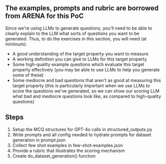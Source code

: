 ## The examples, prompts and rubric are borrowed from ARENA for this PoC

Since we're using LLMs to generate questions, you'll need to be able to clearly explain to the LLM what sorts of questions you want to be generated. Thus, to do the exercises in this section, you will need (at minimum):
 - A good understanding of the target property you want to measure
 - A working definition you can give to LLMs for this target property
 - Some high-quality example questions which evaluate this target property effectively (you may be able to use LLMs to help you generate some of these)
 - Some mediocre and bad questions that aren't as good at measuring this target property (this is particularly important when we use LLMs to score the questions we've generated, so we can show our scoring LLM what bad and mediocre questions look like, as compared to high-quality questions)


## Steps

1. Setup the MCQ structures for GPT-4o calls in structured_outputs.py
2. Write prompts and all config needed to hydrate prompts for dataset generation in prompt.json
3. Collect few shot examples in few-shot-examples.json
4. Provide a rubric that illustrates the scoring mechanism
5. Create do_dataset_generation() function